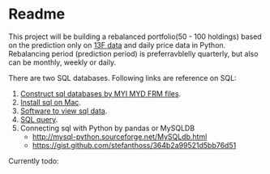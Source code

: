 # Readme

This project will be building a rebalanced portfolio(50 - 100 holdings) based on the prediction only on [13F data](https://www.investopedia.com/terms/f/form-13f.asp) and daily price data in Python. Rebalancing period (prediction period) is preferravblelly quarterly, but also can be monthly, weekly or daily.

There are two SQL databases. Following links are reference on SQL:

1. [Construct sql databases by MYI MYD FRM files](https://stackoverflow.com/questions/879176/how-to-recover-mysql-database-from-myd-myi-frm-files/).
2. [Install sql on Mac](https://dev.mysql.com/doc/mysql-osx-excerpt/5.7/en/osx-installation-pkg.html).
3. [Software to view sql data](https://www.mysql.com/products/workbench/).
4. [SQL query](https://www.hackerrank.com/domains/sql/).
5. Connecting sql with Python by pandas or MySQLDB
   - http://mysql-python.sourceforge.net/MySQLdb.html
   - https://gist.github.com/stefanthoss/364b2a99521d5bb76d51


Currently todo:
